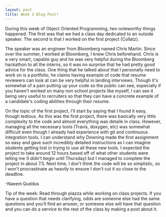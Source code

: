 ```yaml
---
layout: post
title: Week 3 Blog Post!
---
```


During this week of Object Oriented Programming, two noteworthy things happened. The first was that we had a class day dedicated to an outside speaker. The second is that I worked on the first project (Collatz).

The speaker was an engineer from Bloomberg named Chris Martin. Since over the summer, I worked at Bloomberg, I knew Chris beforehand. Chris is a very smart, capable guy and he was very helpful during the Bloomberg hackathon to all the interns, so it was no surprise that he had pretty good advice for the class. One thing that he talked about that I personally need to work on is a portfolio; he claims having example of code that resume reviewers can look at can be very helpful in landing interviews. Though it's somewhat of a pain putting up your code so the public can see, especially if you haven't worked on many non school projects like myself, I can see it being very useful to recruiters so that they can have a concrete example of a candidate's coding abilities through their resume. 

On the topic of the first project, I'll start by saying that I found it easy, though tedious. As this was the first project, there was basically very little complexity to the code and almost everything was detaile in class. However, managing all the necessary tools (Travis, doxygen, etc) was somewhat difficult even though I already had experience with git and continuous integration tools. I can understand why Downing made the first assignment so easy and gave such incredibly detailed instructions as I can imagine students getting lost in trying to use all these new tools. I expected the project to take around 12 hours based off of what other students were telling me (I didn't begin until Thursday) but I managed to complete the project in about 7.5. Next time, I don't think the code will be so simplistic, so I won't procrastinate as heavily to ensure I don't cut it so close to the deadline. 

-Naeem Quddus

Tip of the week: Read through piazza while working on class projects. If you have a question that needs clarifying, odds are someone else had the same questions and you'll find an answer, or someone else will have that question and you can do a service to the rest of the class by making a post about it.
